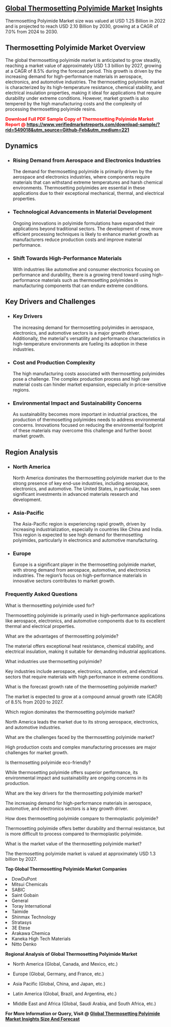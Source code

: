 <h2><a href="https://www.verifiedmarketreports.com/download-sample/?rid=549018&amp;utm_source=Github&amp;utm_medium=221" target="_blank">Global Thermosetting Polyimide Market</a> Insights</h2><p>Thermosetting Polyimide Market size was valued at USD 1.25 Billion in 2022 and is projected to reach USD 2.10 Billion by 2030, growing at a CAGR of 7.0% from 2024 to 2030.</p><p> <h2>Thermosetting Polyimide Market Overview</h2> <p>The global thermosetting polyimide market is anticipated to grow steadily, reaching a market value of approximately USD 1.3 billion by 2027, growing at a CAGR of 8.5% during the forecast period. This growth is driven by the increasing demand for high-performance materials in aerospace, electronics, and automotive industries. The thermosetting polyimide market is characterized by its high-temperature resistance, chemical stability, and electrical insulation properties, making it ideal for applications that require durability under extreme conditions. However, market growth is also tempered by the high manufacturing costs and the complexity of processing thermosetting polyimide resins.</p> <p><strong><p><span class=""><span style="color: #ff0000;"><strong>Download Full PDF Sample Copy of Thermosetting Polyimide Market Report</strong> @ </span><a href="https://www.verifiedmarketreports.com/download-sample/?rid=549018&amp;utm_source=Github-Feb&amp;utm_medium=221" target="_blank">https://www.verifiedmarketreports.com/download-sample/?rid=549018&amp;utm_source=Github-Feb&amp;utm_medium=221</a></span></p></strong></p> <h2>Dynamics</h2> <ul> <li><h3>Rising Demand from Aerospace and Electronics Industries</h3> <p>The demand for thermosetting polyimide is primarily driven by the aerospace and electronics industries, where components require materials that can withstand extreme temperatures and harsh chemical environments. Thermosetting polyimides are essential in these applications due to their exceptional mechanical, thermal, and electrical properties.</p> </li> <li><h3>Technological Advancements in Material Development</h3> <p>Ongoing innovations in polyimide formulations have expanded their applications beyond traditional sectors. The development of new, more efficient processing techniques is likely to enhance market growth as manufacturers reduce production costs and improve material performance.</p> </li> <li><h3>Shift Towards High-Performance Materials</h3> <p>With industries like automotive and consumer electronics focusing on performance and durability, there is a growing trend toward using high-performance materials such as thermosetting polyimides in manufacturing components that can endure extreme conditions.</p> </li> </ul> <h2>Key Drivers and Challenges</h2> <ul> <li><h3>Key Drivers</h3> <p>The increasing demand for thermosetting polyimides in aerospace, electronics, and automotive sectors is a major growth driver. Additionally, the material's versatility and performance characteristics in high-temperature environments are fueling its adoption in these industries.</p> </li> <li><h3>Cost and Production Complexity</h3> <p>The high manufacturing costs associated with thermosetting polyimides pose a challenge. The complex production process and high raw material costs can hinder market expansion, especially in price-sensitive regions.</p> </li> <li><h3>Environmental Impact and Sustainability Concerns</h3> <p>As sustainability becomes more important in industrial practices, the production of thermosetting polyimides needs to address environmental concerns. Innovations focused on reducing the environmental footprint of these materials may overcome this challenge and further boost market growth.</p> </li> </ul> <h2>Region Analysis</h2> <ul> <li><h3>North America</h3> <p>North America dominates the thermosetting polyimide market due to the strong presence of key end-use industries, including aerospace, electronics, and automotive. The United States, in particular, has seen significant investments in advanced materials research and development.</p> </li> <li><h3>Asia-Pacific</h3> <p>The Asia-Pacific region is experiencing rapid growth, driven by increasing industrialization, especially in countries like China and India. This region is expected to see high demand for thermosetting polyimides, particularly in electronics and automotive manufacturing.</p> </li> <li><h3>Europe</h3> <p>Europe is a significant player in the thermosetting polyimide market, with strong demand from aerospace, automotive, and electronics industries. The region’s focus on high-performance materials in innovative sectors contributes to market growth.</p> </li> </ul> <h3>Frequently Asked Questions</h3> <p>What is thermosetting polyimide used for?</p> <p>Thermosetting polyimide is primarily used in high-performance applications like aerospace, electronics, and automotive components due to its excellent thermal and electrical properties.</p> <p>What are the advantages of thermosetting polyimide?</p> <p>The material offers exceptional heat resistance, chemical stability, and electrical insulation, making it suitable for demanding industrial applications.</p> <p>What industries use thermosetting polyimide?</p> <p>Key industries include aerospace, electronics, automotive, and electrical sectors that require materials with high performance in extreme conditions.</p> <p>What is the forecast growth rate of the thermosetting polyimide market?</p> <p>The market is expected to grow at a compound annual growth rate (CAGR) of 8.5% from 2020 to 2027.</p> <p>Which region dominates the thermosetting polyimide market?</p> <p>North America leads the market due to its strong aerospace, electronics, and automotive industries.</p> <p>What are the challenges faced by the thermosetting polyimide market?</p> <p>High production costs and complex manufacturing processes are major challenges for market growth.</p> <p>Is thermosetting polyimide eco-friendly?</p> <p>While thermosetting polyimide offers superior performance, its environmental impact and sustainability are ongoing concerns in its production.</p> <p>What are the key drivers for the thermosetting polyimide market?</p> <p>The increasing demand for high-performance materials in aerospace, automotive, and electronics sectors is a key growth driver.</p> <p>How does thermosetting polyimide compare to thermoplastic polyimide?</p> <p>Thermosetting polyimide offers better durability and thermal resistance, but is more difficult to process compared to thermoplastic polyimide.</p> <p>What is the market value of the thermosetting polyimide market?</p> <p>The thermosetting polyimide market is valued at approximately USD 1.3 billion by 2027.</p> </p><p><strong>Top Global Thermosetting Polyimide Market Companies</strong></p><div data-test-id=""><p><li>DowDuPont</li><li> Mitsui Chemicals</li><li> SABIC</li><li> Saint Gobain</li><li> General</li><li> Toray International</li><li> Taimide</li><li> Shinmax Technology</li><li> Stratasys</li><li> 3E Etese</li><li> Arakawa Chemica</li><li> Kaneka High Tech Materials</li><li> Nitto Denko</li></p><div><strong>Regional Analysis of&nbsp;Global Thermosetting Polyimide Market</strong></div><ul><li dir="ltr"><p dir="ltr">North America&nbsp;(Global, Canada, and Mexico, etc.)</p></li><li dir="ltr"><p dir="ltr">Europe (Global, Germany, and France, etc.)</p></li><li dir="ltr"><p dir="ltr">Asia Pacific&nbsp;(Global, China, and Japan, etc.)</p></li><li dir="ltr"><p dir="ltr">Latin America&nbsp;(Global, Brazil, and Argentina, etc.)</p></li><li dir="ltr">Middle East and Africa&nbsp;(Global, Saudi Arabia, and South Africa, etc.)</li></ul><p><strong>For More Information or Query, Visit @&nbsp;</strong><strong><a href="https://www.verifiedmarketreports.com/product/thermosetting-polyimide-market-size-and-forecast/?utm_source=Github&amp;utm_medium=221" target="_blank">Global Thermosetting Polyimide Market Insights Size And Forecast</a></strong></p></div>
